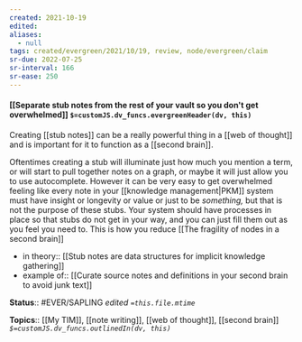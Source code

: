 ```yaml
---
created: 2021-10-19
edited: 
aliases:
  - null
tags: created/evergreen/2021/10/19, review, node/evergreen/claim
sr-due: 2022-07-25
sr-interval: 166
sr-ease: 250
---
```


#### [[Separate stub notes from the rest of your vault so you don't get overwhelmed]] `$=customJS.dv_funcs.evergreenHeader(dv, this)`

Creating [[stub notes]] can be a really powerful thing in a [[web of thought]]
and is important for it to function as a [[second brain]]. 

Oftentimes creating a stub will illuminate just how much you mention a term, or will start to pull together notes on a graph, or maybe it will just allow you to use autocomplete. 
However it can be very easy to get overwhelmed feeling like every note in your [[knowledge management|PKM]] system must have insight or longevity or value or just to be *something,* but that is not the purpose of these stubs. Your system should have processes in place so that stubs do not get in your way, and you can just fill them out as you feel you need to. This is how you reduce [[The fragility of nodes in a second brain]]

- in theory:: [[Stub notes are data structures for implicit knowledge gathering]]
- example of:: [[Curate source notes and definitions in your second brain to avoid junk text]]

**Status**:: #EVER/SAPLING
*edited `=this.file.mtime`*

**Topics**:: [[My TIM]], [[note writing]], [[web of thought]], [[second brain]]
*`$=customJS.dv_funcs.outlinedIn(dv, this)`*
